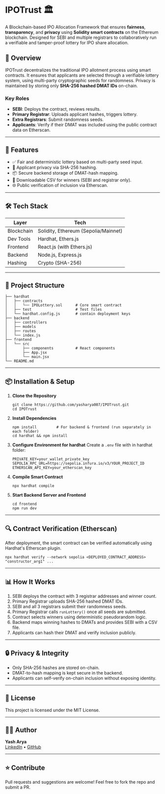 
# IPOTrust 🏛️

A Blockchain-based IPO Allocation Framework that ensures **fairness**, **transparency**, and **privacy** using **Solidity smart contracts** on the Ethereum blockchain. Designed for SEBI and multiple registrars to collaboratively run a verifiable and tamper-proof lottery for IPO share allocation.

## 🧩 Overview

IPOTrust decentralizes the traditional IPO allotment process using smart contracts. It ensures that applicants are selected through a verifiable lottery system, using multi-party cryptographic seeds for randomness. Privacy is maintained by storing only **SHA-256 hashed DMAT IDs** on-chain.

### Key Roles
- **SEBI**: Deploys the contract, reviews results.
- **Primary Registrar**: Uploads applicant hashes, triggers lottery.
- **Extra Registrars**: Submit randomness seeds.
- **Applicants**: Verify if their DMAT was included using the public contract data on Etherscan.

---

## 🚀 Features

- ✅ Fair and deterministic lottery based on multi-party seed input.
- 🔐 Applicant privacy via SHA-256 hashing.
- 📦 Secure backend storage of DMAT-hash mapping.
- 📄 Downloadable CSV for winners (SEBI and registrar only).
- 🌐 Public verification of inclusion via Etherscan.

---

## 🛠️ Tech Stack

| Layer        | Tech                                 |
|--------------|--------------------------------------|
| Blockchain   | Solidity, Ethereum (Sepolia/Mainnet) |
| Dev Tools    | Hardhat, Ethers.js                   |
| Frontend     | React.js (with Ethers.js)            |
| Backend      | Node.js, Express.js                  |
| Hashing      | Crypto (SHA-256)                     |

---

## 📂 Project Structure

```
├── hardhat
│   ├── contracts
│   │   └── IPOLottery.sol      # Core smart contract
│   ├── test                    # Test files
│   └── hardhat.config.js       # contain deployment keys 
├── backend
│   ├── controllers
│   ├── models
│   ├── routes                  
│   └── index.js
├── frontend
│   └── src
│       ├── components          # React components
│       ├── App.jsx 
│       └── main.jsx             
└── README.md
```

---

## 📦 Installation & Setup

1. **Clone the Repository**
   ```
   git clone https://github.com/yasharya007/IPOTrust.git
   cd IPOTrust
   ```

2. **Install Dependencies**
   ```
   npm install         # For backend & frontend (run separately in each folder)
   cd hardhat && npm install
   ```

3. **Configure Environment for hardhat**
   Create a `.env` file with in hardhat folder:
   ```
   PRIVATE_KEY=your_wallet_private_key
   SEPOLIA_RPC_URL=https://sepolia.infura.io/v3/YOUR_PROJECT_ID
   ETHERSCAN_API_KEY=your_etherscan_key
   ```

4. **Compile Smart Contract**
   ```
   npx hardhat compile
   ```

5. **Start Backend Server and Frontend**
   ```
   cd frontend
   npm run dev
   ```

---

## 🔍 Contract Verification (Etherscan)

After deployment, the smart contract can be verified automatically using Hardhat's Etherscan plugin.

```
npx hardhat verify --network sepolia <DEPLOYED_CONTRACT_ADDRESS> "constructor_arg1" ...
```

---

## 📊 How It Works

1. SEBI deploys the contract with 3 registrar addresses and winner count.
2. Primary Registrar uploads SHA-256 hashed DMAT IDs.
3. SEBI and all 3 registrars submit their randomness seeds.
4. Primary Registrar calls `runLottery()` once all seeds are submitted.
5. Contract selects winners using deterministic pseudorandom logic.
6. Backend maps winning hashes to DMATs and provides SEBI with a CSV file.
7. Applicants can hash their DMAT and verify inclusion publicly.

---

## 🔒 Privacy & Integrity

- Only SHA-256 hashes are stored on-chain.
- DMAT-to-hash mapping is kept secure in the backend.
- Applicants can self-verify on-chain inclusion without exposing identity.

---

## 📄 License

This project is licensed under the MIT License.

---

## 🙋‍♂️ Author

**Yash Arya**  
[LinkedIn](https://linkedin.com/in/yasharya007) • [GitHub](https://github.com/yasharya007)

---

## ⭐ Contribute

Pull requests and suggestions are welcome! Feel free to fork the repo and submit a PR.
